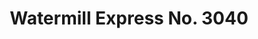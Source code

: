 ---
title: "Watermill Express No. 3040"
url: /brownsville/watermill-express-no-3040/
shop: water
---